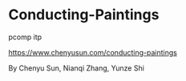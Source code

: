 # Conducting-Paintings
pcomp itp

https://www.chenyusun.com/conducting-paintings

By Chenyu Sun, Nianqi Zhang, Yunze Shi
